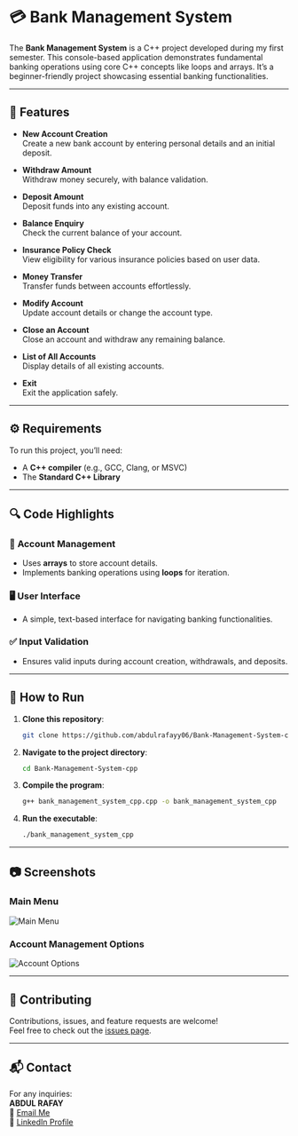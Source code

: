 # 💳 Bank Management System

The **Bank Management System** is a C++ project developed during my first semester. This console-based application demonstrates fundamental banking operations using core C++ concepts like loops and arrays. It’s a beginner-friendly project showcasing essential banking functionalities.

---

## 🌟 Features

- **New Account Creation**  
  Create a new bank account by entering personal details and an initial deposit.

- **Withdraw Amount**  
  Withdraw money securely, with balance validation.

- **Deposit Amount**  
  Deposit funds into any existing account.

- **Balance Enquiry**  
  Check the current balance of your account.

- **Insurance Policy Check**  
  View eligibility for various insurance policies based on user data.

- **Money Transfer**  
  Transfer funds between accounts effortlessly.

- **Modify Account**  
  Update account details or change the account type.

- **Close an Account**  
  Close an account and withdraw any remaining balance.

- **List of All Accounts**  
  Display details of all existing accounts.

- **Exit**  
  Exit the application safely.

---

## ⚙️ Requirements

To run this project, you’ll need:  

- A **C++ compiler** (e.g., GCC, Clang, or MSVC)  
- The **Standard C++ Library**

---

## 🔍 Code Highlights

### 📁 **Account Management**  
- Uses **arrays** to store account details.  
- Implements banking operations using **loops** for iteration.

### 🖥 **User Interface**  
- A simple, text-based interface for navigating banking functionalities.

### ✅ **Input Validation**  
- Ensures valid inputs during account creation, withdrawals, and deposits.  

---

## 📝 How to Run

1. **Clone this repository**:  
   ```bash
   git clone https://github.com/abdulrafayy06/Bank-Management-System-cpp.git
   ```

2. **Navigate to the project directory**:  
   ```bash
   cd Bank-Management-System-cpp
   ```

3. **Compile the program**:  
   ```bash
   g++ bank_management_system_cpp.cpp -o bank_management_system_cpp
   ```

4. **Run the executable**:  
   ```bash
   ./bank_management_system_cpp
   ```

---

## 📷 Screenshots

### **Main Menu**  
![Main Menu](https://github.com/user-attachments/assets/cb178357-0612-4298-9ab9-abbb3222a06b)

### **Account Management Options**  
![Account Options](https://github.com/user-attachments/assets/f3914fd2-2962-4a6b-8135-aa78e88a08bc)

---

## 🤝 Contributing

Contributions, issues, and feature requests are welcome!  
Feel free to check out the [issues page](https://github.com/abdulrafayy06/Bank-Management-System-cpp/issues).

---

## 📬 Contact

For any inquiries:  
**ABDUL RAFAY**  
📧 [Email Me](mailto:lifewithabdulrafay@gmail.com)  
🔗 [LinkedIn Profile](https://www.linkedin.com/in/aabdulrafay/)
